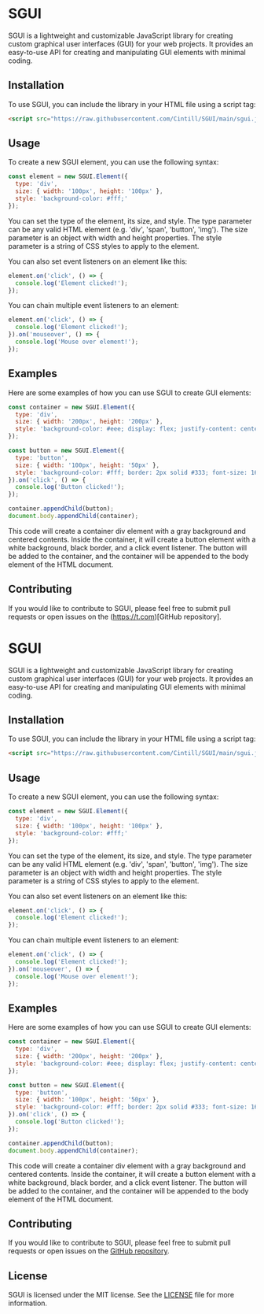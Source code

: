 
# SGUI
SGUI is a lightweight and customizable JavaScript library for creating custom graphical user interfaces (GUI) for your web projects. It provides an easy-to-use API for creating and manipulating GUI elements with minimal coding.
## Installation
To use SGUI, you can include the library in your HTML file using a script tag:
```html
<script src="https://raw.githubusercontent.com/Cintill/SGUI/main/sgui.js"></script>
```
## Usage
To create a new SGUI element, you can use the following syntax:
```js
const element = new SGUI.Element({ 
  type: 'div', 
  size: { width: '100px', height: '100px' }, 
  style: 'background-color: #fff;' 
});
```
You can set the type of the element, its size, and style. The type parameter can be any valid HTML element (e.g. 'div', 'span', 'button', 'img'). The size parameter is an object with width and height properties. The style parameter is a string of CSS styles to apply to the element.

You can also set event listeners on an element like this:
```js
element.on('click', () => {
  console.log('Element clicked!');
});
```
You can chain multiple event listeners to an element:
```js
element.on('click', () => {
  console.log('Element clicked!');
}).on('mouseover', () => {
  console.log('Mouse over element!');
});
```
## Examples
Here are some examples of how you can use SGUI to create GUI elements:
```js
const container = new SGUI.Element({ 
  type: 'div', 
  size: { width: '200px', height: '200px' }, 
  style: 'background-color: #eee; display: flex; justify-content: center; align-items: center;' 
});

const button = new SGUI.Element({ 
  type: 'button', 
  size: { width: '100px', height: '50px' }, 
  style: 'background-color: #fff; border: 2px solid #333; font-size: 16px;' 
}).on('click', () => {
  console.log('Button clicked!');
});

container.appendChild(button);
document.body.appendChild(container);
```
This code will create a container div element with a gray background and centered contents. Inside the container, it will create a button element with a white background, black border, and a click event listener. The button will be added to the container, and the container will be appended to the body element of the HTML document.
## Contributing
If you would like to contribute to SGUI, please feel free to submit pull requests or open issues on the (https://t.com)[GitHub repository].
# SGUI
SGUI is a lightweight and customizable JavaScript library for creating custom graphical user interfaces (GUI) for your web projects. It provides an easy-to-use API for creating and manipulating GUI elements with minimal coding.
## Installation
To use SGUI, you can include the library in your HTML file using a script tag:
```html
<script src="https://raw.githubusercontent.com/Cintill/SGUI/main/sgui.js"></script>
```
## Usage
To create a new SGUI element, you can use the following syntax:
```js
const element = new SGUI.Element({ 
  type: 'div', 
  size: { width: '100px', height: '100px' }, 
  style: 'background-color: #fff;' 
});
```
You can set the type of the element, its size, and style. The type parameter can be any valid HTML element (e.g. 'div', 'span', 'button', 'img'). The size parameter is an object with width and height properties. The style parameter is a string of CSS styles to apply to the element.

You can also set event listeners on an element like this:
```js
element.on('click', () => {
  console.log('Element clicked!');
});
```
You can chain multiple event listeners to an element:
```js
element.on('click', () => {
  console.log('Element clicked!');
}).on('mouseover', () => {
  console.log('Mouse over element!');
});
```
## Examples
Here are some examples of how you can use SGUI to create GUI elements:
```js
const container = new SGUI.Element({ 
  type: 'div', 
  size: { width: '200px', height: '200px' }, 
  style: 'background-color: #eee; display: flex; justify-content: center; align-items: center;' 
});

const button = new SGUI.Element({ 
  type: 'button', 
  size: { width: '100px', height: '50px' }, 
  style: 'background-color: #fff; border: 2px solid #333; font-size: 16px;' 
}).on('click', () => {
  console.log('Button clicked!');
});

container.appendChild(button);
document.body.appendChild(container);
```
This code will create a container div element with a gray background and centered contents. Inside the container, it will create a button element with a white background, black border, and a click event listener. The button will be added to the container, and the container will be appended to the body element of the HTML document.
## Contributing
If you would like to contribute to SGUI, please feel free to submit pull requests or open issues on the [GitHub repository](https://github.com/Cintill/SGUI/pulls).
## License
SGUI is licensed under the MIT license. See the [LICENSE](https://github.com/Cintill/SGUI/blob/main/LICENSE) file for more information.
